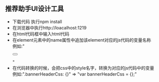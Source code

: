 ## 推荐助手UI设计工具
- 下载代码 执行npm install
- 在浏览器中执行http://loacalhost:1219
- 在html代码框中输入html代码
- 在element元素中的name属性中追加该element对应的js代码的变量名称<br>
例如:"<pre><button name="closeButton"></button></pre>"
- 在代码转换的时候，会把css中的style名字，转换为对应的js代码中的变量<br>
例如:".bannerHeaderCss: {}" => "var bannerHeaderCss = {};"